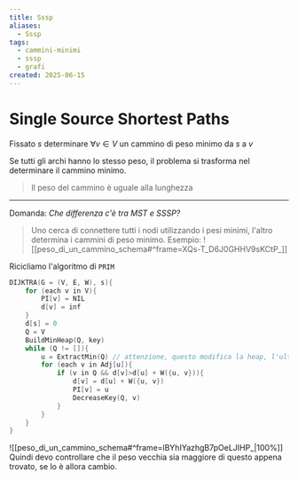 ```yaml
---
title: Sssp
aliases:
  - Sssp
tags:
  - cammini-minimi
  - sssp
  - grafi
created: 2025-06-15
---
```

# Single Source Shortest Paths
Fissato $s$ determinare $\forall v \in V$ un cammino di peso minimo da $s$ a $v$


Se tutti gli archi hanno lo stesso peso, il problema si trasforma nel determinare il cammino minimo.
> Il peso del cammino è uguale alla lunghezza

---

Domanda: _Che differenza c'è tra MST e SSSP?_
> Uno cerca di connettere tutti i nodi utilizzando i pesi minimi, l'altro determina i cammini di peso minimo.
> Esempio:
> ![[peso_di_un_cammino_schema#^frame=XQs-T_D6J0GHHV9sKCtP_]]


Ricicliamo l'algoritmo di `PRIM`

```c
DIJKTRA(G = (V, E, W), s){
	for (each v in V){
		PI[v] = NIL
		d[v] = inf
	}
	d[s] = 0
	Q = V
	BuildMinHeap(Q, key)
	while (Q != []){
		u = ExtractMin(Q) // attenzione, questo modifica la heap, l'ultima                                   // posizione diventa la PRIMA
		for (each v in Adj[u]){
			if (v in Q && d[v]>d[u] + W({u, v})){
				d[v] = d[u] + W({u, v})
				PI[v] = u
				DecreaseKey(Q, v)
			}
		}
	}
}
```

![[peso_di_un_cammino_schema#^frame=lBYhIYazhgB7pOeLJIHP_|100%]]
Quindi devo controllare che il peso vecchia sia maggiore di questo appena trovato, se lo è allora cambio.


